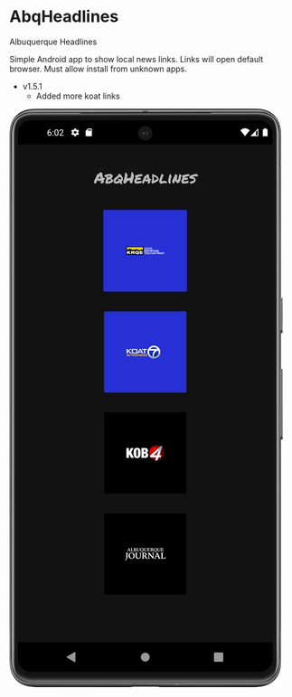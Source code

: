 # AbqHeadlines 
Albuquerque Headlines

Simple Android app to show local news links. Links will open default browser.
Must allow install from unknown apps.

- v1.5.1
  - Added more koat links


![Alt text](/Screenshot1.png "Screenshot1")